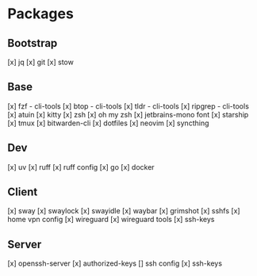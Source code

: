 # Packages
## Bootstrap
[x] jq
[x] git
[x] stow

## Base
[x] fzf - cli-tools
[x] btop - cli-tools
[x] tldr - cli-tools
[x] ripgrep - cli-tools
[x] atuin
[x] kitty
[x] zsh
[x] oh my zsh
[x] jetbrains-mono font
[x] starship
[x] tmux
[x] bitwarden-cli
[x] dotfiles
[x] neovim
[x] syncthing

## Dev
[x] uv
[x] ruff
[x] ruff config
[x] go
[x] docker

## Client
[x] sway
[x] swaylock
[x] swayidle
[x] waybar
[x] grimshot
[x] sshfs
[x] home vpn config
[x] wireguard
[x] wireguard tools
[x] ssh-keys

## Server
[x] openssh-server
[x] authorized-keys
[] ssh config
[x] ssh-keys
